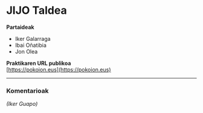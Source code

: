 # JIJO Taldea

**Partaideak**  
- Iker Galarraga  
- Ibai Oñatibia  
- Jon Olea  

**Praktikaren URL publikoa**  
[https://pokoion.eus](https://pokoion.eus)

---

### Komentarioak

*(Iker Guapo)*

